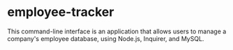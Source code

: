 # employee-tracker
This command-line interface is an application that allows users to manage a company's employee database, using Node.js, Inquirer, and MySQL.
